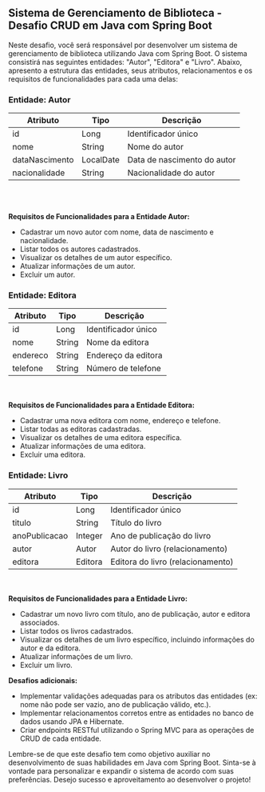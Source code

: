 ## Sistema de Gerenciamento de Biblioteca - Desafio CRUD em Java com Spring Boot

Neste desafio, você será responsável por desenvolver um sistema de gerenciamento de biblioteca utilizando Java com Spring Boot. O sistema consistirá nas seguintes entidades: "Autor", "Editora" e "Livro". Abaixo, apresento a estrutura das entidades, seus atributos, relacionamentos e os requisitos de funcionalidades para cada uma delas:

### Entidade: Autor

|Atributo	|Tipo	|Descrição|
|--|--|--|
|id|	Long|	Identificador único|
|nome|	String|	Nome do autor|
|dataNascimento|	LocalDate|	Data de nascimento do autor|
|nacionalidade|	String|	Nacionalidade do autor|



<br></br>

**Requisitos de Funcionalidades para a Entidade Autor:**

-   Cadastrar um novo autor com nome, data de nascimento e nacionalidade.
-   Listar todos os autores cadastrados.
-   Visualizar os detalhes de um autor específico.
-   Atualizar informações de um autor.
-   Excluir um autor.

### Entidade: Editora


|Atributo	|Tipo	|Descrição|
|--|--|--|
|id|	Long|	Identificador único|
|nome|	String|	Nome da editora|
|endereco|	String|	Endereço da editora|
|telefone|	String|	Número de telefone|


<br></br>
**Requisitos de Funcionalidades para a Entidade Editora:**

-   Cadastrar uma nova editora com nome, endereço e telefone.
-   Listar todas as editoras cadastradas.
-   Visualizar os detalhes de uma editora específica.
-   Atualizar informações de uma editora.
-   Excluir uma editora.

### Entidade: Livro


|Atributo	|Tipo	|Descrição|
|--|--|--|
|id|	Long|	Identificador único|
|titulo|	String|	Título do livro|
|anoPublicacao|	Integer|	Ano de publicação do livro|
|autor|	Autor|	Autor do livro (relacionamento)|
|editora|	Editora|	Editora do livro (relacionamento)|

<br></br>
**Requisitos de Funcionalidades para a Entidade Livro:**

-   Cadastrar um novo livro com título, ano de publicação, autor e editora associados.
-   Listar todos os livros cadastrados.
-   Visualizar os detalhes de um livro específico, incluindo informações do autor e da editora.
-   Atualizar informações de um livro.
-   Excluir um livro.

**Desafios adicionais:**

-   Implementar validações adequadas para os atributos das entidades (ex: nome não pode ser vazio, ano de publicação válido, etc.).
-   Implementar relacionamentos corretos entre as entidades no banco de dados usando JPA e Hibernate.
-   Criar endpoints RESTful utilizando o Spring MVC para as operações de CRUD de cada entidade.

Lembre-se de que este desafio tem como objetivo auxiliar no desenvolvimento de suas habilidades em Java com Spring Boot. Sinta-se à vontade para personalizar e expandir o sistema de acordo com suas preferências. Desejo sucesso e aproveitamento ao desenvolver o projeto!